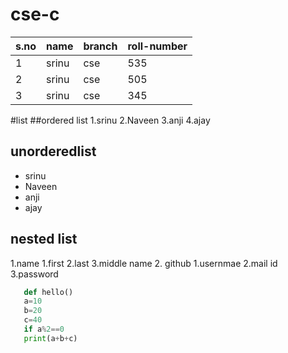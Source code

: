 # cse-c
|s.no|name|branch|roll-number|
|----|----|------|-----------|
|1|srinu|cse|535|
|2|srinu|cse|505|
|3|srinu|cse|345|
#list
##ordered list
1.srinu
2.Naveen
3.anji
4.ajay
## unorderedlist
- srinu
- Naveen
- anji
- ajay

## nested list
1.name
 1.first
 2.last
 3.middle name
2. github
1.usernmae
2.mail id
3.password


```python
   def hello()
   a=10
   b=20
   c=40
   if a%2==0
   print(a+b+c)
 ```
